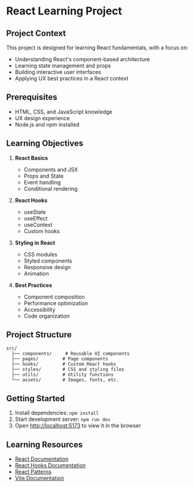 # React Learning Project

## Project Context
This project is designed for learning React fundamentals, with a focus on:
- Understanding React's component-based architecture
- Learning state management and props
- Building interactive user interfaces
- Applying UX best practices in a React context

## Prerequisites
- HTML, CSS, and JavaScript knowledge
- UX design experience
- Node.js and npm installed

## Learning Objectives
1. **React Basics**
   - Components and JSX
   - Props and State
   - Event handling
   - Conditional rendering

2. **React Hooks**
   - useState
   - useEffect
   - useContext
   - Custom hooks

3. **Styling in React**
   - CSS modules
   - Styled components
   - Responsive design
   - Animation

4. **Best Practices**
   - Component composition
   - Performance optimization
   - Accessibility
   - Code organization

## Project Structure
```
src/
  ├── components/     # Reusable UI components
  ├── pages/         # Page components
  ├── hooks/         # Custom React hooks
  ├── styles/        # CSS and styling files
  ├── utils/         # Utility functions
  └── assets/        # Images, fonts, etc.
```

## Getting Started
1. Install dependencies: `npm install`
2. Start development server: `npm run dev`
3. Open [http://localhost:5173](http://localhost:5173) to view it in the browser

## Learning Resources
- [React Documentation](https://react.dev/)
- [React Hooks Documentation](https://react.dev/warnings/invalid-hook-call-warning)
- [React Patterns](https://reactpatterns.com/)
- [Vite Documentation](https://vitejs.dev/)
